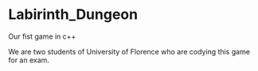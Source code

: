 # Labirinth_Dungeon
Our fist game in c++


We are two students of University of Florence who are codying this game for an exam.
